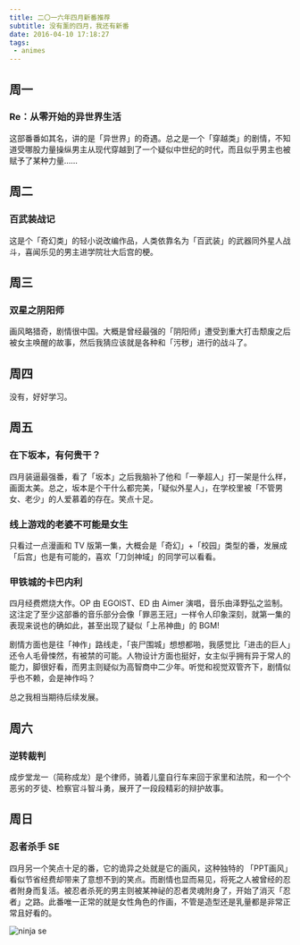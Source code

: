 ```yaml
---
title: 二〇一六年四月新番推荐
subtitle: 没有薰的四月，我还有新番
date: 2016-04-10 17:18:27
tags:
 - animes
---
```


## <span>周一</span>

### Re：从零开始的异世界生活

这部番番如其名，讲的是「异世界」的奇遇。总之是一个「穿越类」的剧情，不知道受哪股力量操纵男主从现代穿越到了一个疑似中世纪的时代，而且似乎男主也被赋予了某种力量……

## <span>周二</span>

### 百武装战记

这是个「奇幻类」的轻小说改编作品，人类依靠名为「百武装」的武器同外星人战斗，喜闻乐见的男主进学院壮大后宫的梗。


## <span>周三</span>

### 双星之阴阳师

画风略猎奇，剧情很中国。大概是曾经最强的「阴阳师」遭受到重大打击颓废之后被女主唤醒的故事，然后我猜应该就是各种和「污秽」进行的战斗了。

## <span>周四</span>

没有，好好学习。

## <span>周五</span>

### 在下坂本，有何贵干？

四月装逼最强番，看了「坂本」之后我脑补了他和「一拳超人」打一架是什么样，画面太美。总之，坂本是个干什么都完美，「疑似外星人」，在学校里被「不管男女、老少」的人爱慕着的存在。笑点十足。

### 线上游戏的老婆不可能是女生

只看过一点漫画和 TV 版第一集，大概会是「奇幻」+「校园」类型的番，发展成「后宫」也是有可能的，喜欢「刀剑神域」的同学可以看看。

### 甲铁城的卡巴内利

四月经费燃烧大作。OP 由 EGOIST、ED 由 Aimer 演唱，音乐由泽野弘之监制。这注定了至少这部番的音乐部分会像「罪恶王冠」一样令人印象深刻，就第一集的表现来说也的确如此，甚至出现了疑似「上吊神曲」的 BGM!

剧情方面也是往「神作」路线走，「丧尸围城」想想都啪，我感觉比「进击的巨人」还令人毛骨悚然，有被禁的可能。人物设计方面也挺好，女主似乎拥有异于常人的能力，脚很好看，而男主则疑似为高智商中二少年。听觉和视觉双管齐下，剧情似乎也不赖，会是神作吗？

总之我相当期待后续发展。

## <span>周六</span>

### 逆转裁判

成步堂龙一（简称成龙）是个律师，骑着儿童自行车来回于家里和法院，和一个个恶劣的歹徒、检察官斗智斗勇，展开了一段段精彩的辩护故事。

## <span>周日</span>

### 忍者杀手 SE

四月另一个笑点十足的番，它的诡异之处就是它的画风，这种独特的 「PPT画风」看似节省经费却带来了意想不到的笑点。而剧情也显而易见，将死之人被曾经的忍者附身而复活。被忍者杀死的男主则被某神祕的忍者灵魂附身了，开始了消灭「忍者」之路。此番唯一正常的就是女性角色的作画，不管是造型还是乳量都是非常正常且好看的。

![ninja se](https://o68eee1f9.qnssl.com/a15b4afegw1f397cnma1xj21gy13mgvd.jpeg)
